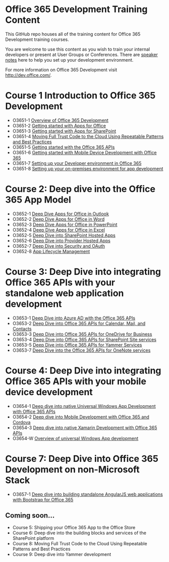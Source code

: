 Office 365 Development Training Content
===============

This GitHub repo houses all of the training content for Office 365 Development training courses. 

You are welcome to use this content as you wish to train your internal developers or present at User Groups or Conferences. There are [speaker notes](/speakernotes.md) here to help you set up your development environment.

For more information on Office 365 Development visit http://dev.office.com/.

# Course 1 Introduction to Office 365 Development #

- O3651-1 [Overview of Office 365 Development](/O3651-1%20Overview%20of%20Office%20365%20Development)
- O3651-2 [Getting started with Apps for Office](/O3651-2%20Getting%20started%20with%20Apps%20for%20Office)
- O3651-3 [Getting started with Apps for SharePoint](/O3651-3%20Getting%20started%20with%20Apps%20for%20SharePoint)
- O3651-4 [Moving Full Trust Code to the Cloud Using Repeatable Patterns and Best Practices](/O3651-4%20Moving%20Full%20Trust%20Code%20to%20the%20cloud%20using%20repeatable%20patterns%20and%20best%20practices)
- O3651-5 [Getting started with the Office 365 APIs](/O3651-5%20Getting%20started%20with%20Office%20365%20APIs)
- O3651-6 [Getting started with Mobile  Device Development with Office 365](/O3651-6%20Getting%20started%20with%20Mobile%20%20Device%20Development%20with%20Office%20365)
- O3651-7 [Setting up your Developer environment in Office 365](/O3651-7%20Setting%20up%20your%20Developer%20environment%20in%20Office%20365)
- O3651-8 [Setting up your on-premises environment for app development](/O3651-8%20Setting%20up%20your%20on-premises%20environment%20for%20app%20development)

# Course 2: Deep dive into the Office 365 App Model #
- O3652-1 [Deep Dive Apps for Office in Outlook](/O3652-1%20Deep%20Dive%20Apps%20for%20Office%20in%20Outlook)
- O3652-2 [Deep Dive Apps for Office in Word](/O3652-2%20Deep%20Dive%20Apps%20for%20Office%20in%20Word)
- O3652-3 [Deep Dive Apps for Office in PowerPoint](/O3652-3%20Deep%20Dive%20Apps%20for%20Office%20in%20PowerPoint)
- O3652-4 [Deep Dive Apps for Office in Excel](/O3652-4%20Deep%20Dive%20Apps%20for%20Office%20in%20Excel)
- O3652-5 [Deep Dive into SharePoint Hosted Apps](/O3652-5%20Deep%20Dive%20into%20SharePoint%20Hosted%20Apps)
- O3652-6 [Deep Dive into Provider Hosted Apps](/O3652-6%20Deep%20Dive%20into%20Provider%20Hosted%20Apps)
- O3652-7 [Deep Dive into Security and OAuth](/O3652-7%20Deep%20Dive%20into%20Security%20and%20OAuth)
- O3652-8 [App Lifecycle Management](/O3652-8%20App%20Lifecycle%20Management)

# Course 3: Deep Dive into integrating Office 365 APIs with your standalone web application development #
- O3653-1 [Deep Dive into Azure AD with the Office 365 APIs](/O3653-1%20Deep%20Dive%20into%20Azure%20AD%20with%20the%20Office%20365%20APIs)
- O3653-2 [Deep Dive into Office 365 APIs for Calendar, Mail, and Contacts](/O3653-2%20Deep%20Dive%20into%20Office%20365%20APIs%20for%20Calendar%2C%20Mail%2C%20and%20Contacts)
- O3653-3 [Deep Dive into Office 365 APIs for OneDrive for Business](/O3653-3%20Deep%20Dive%20into%20Office%20365%20APIs%20for%20OneDrive%20for%20Business)
- O3653-4 [Deep Dive into Office 365 APIs for SharePoint Site services](/O3653-4%20Deep%20Dive%20into%20Office%20365%20APIs%20for%20SharePoint%20Site%20services)
- O3653-5 [Deep Dive into Office 365 APIs for Yammer Services](/O3653-5%20Deep%20Dive%20into%20Office%20365%20APIs%20for%20Yammer%20Services)
- O3653-7 [Deep Dive into the Office 365 APIs for OneNote services](/O3653-7%20Deep%20Dive%20into%20the%20Office%20365%20APIs%20for%20OneNote%20services)

# Course 4: Deep Dive into integrating Office 365 APIs with your mobile device development #
- O3654-1 [Deep dive into native Universal Windows App Development with Office 365 APIs](/O3654-1%20Deep%20dive%20into%20native%20Universal%20Windows%20App%20Development%20with%20Office%20365%20APIs)
- O3654-2 [Deep dive into Mobile Development with Office 365 and Cordova](/O3654-2%20Deep%20dive%20into%20Mobile%20Development%20with%20Office%20365%20and%20Cordova)
- O3654-3 [Deep dive into native Xamarin Development with Office 365 APIs](/O3654-3%20Deep%20dive%20into%20native%20Xamarin%20Development%20with%20Office%20365%20APIs)
- O3654-W [Overview of universal Windows App development](/O3654-W%20Overview%20of%20universal%20Windows%20App%20development)

# Course 7: Deep Dive into Office 365 Development on non-Microsoft Stack #
- O3657-1 [Deep dive into building standalone AngularJS web applications with Bootstrap for Office 365](/O3657-1%20Deep%20dive%20into%20building%20standalone%20AngularJS%20web%20applications%20with%20Bootstrap%20for%20Office%20365)

## Coming soon... ##
- Course 5: Shipping your Office 365 App to the Office Store
- Course 6: Deep dive into the building blocks and services of the SharePoint platform
- Course 8: Moving Full Trust Code to the Cloud Using Repeatable Patterns and Best Practices 
- Course 9: Deep dive into Yammer development